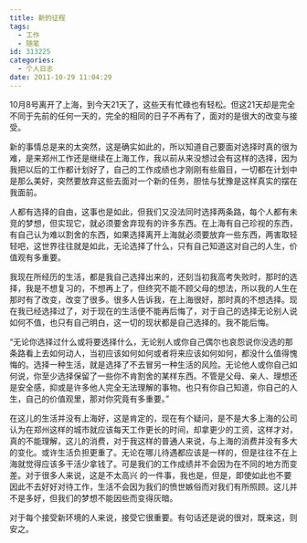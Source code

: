 ```yaml
---
title: 新的征程
tags:
  - 工作
  - 随笔
id: 313225
categories:
  - 个人日志
date: 2011-10-29 11:04:29
---
```


10月8号离开了上海，到今天21天了，这些天有忙碌也有轻松。但这21天却是完全不同于先前的任何一天的，完全的相同的日子不再有了，面对的是很大的改变与接受。

新的事情总是来的太突然，这是确实如此的，所以知道自己要面对选择时真的很为难，是来郑州工作还是继续在上海工作，我以前从来没想过会有这样的选择，因为我把以后的工作都计划好了，自己的工作成绩也才刚刚有些眉目，一切都在计划中是那么美好，突然要放弃这些去面对一个新的任务，胆怯与犹豫是这样真实的摆在我面前。

人都有选择的自由，这事也是如此，但我们又没法同时选择两条路，每个人都有未竞的梦想，但实现它，就必须要舍弃现有的许多东西。在上海有自己珍视的东西，有自己认为难以割舍的东西，如果选择离开上海就必须要放弃一些东西，两害取轻轻吧，这世界往往就是如此，无论选择了什么，只有自己知道这对自己的人生，价值观有多重要。

我现在所经历的生活，都是我自己选择出来的，还刻当初我高考失败时，那时的选择，我是不想复习的，不想再上了，但终究不能不顾父母的想法，所以我的人生在那时有了改变，改变了很多。很多人告诉我，在上海很好，那时真的不想选择。现在我已经选择过了，对于现在的生活便不能再后悔了，对于自己的选择无论别人说如何不值，也只有自己明白，这一切的现状都是自己选择的。我不能后悔。

“无论你选择过什么或将要选择什么，无论别人或你自己偶尔也哀怨说你没选的那条路看上去如何动人，当初应该如何如何或者将来应该如何如何，都没什么值得愧悔的。选择一种生活，就是选择了不去冒另一种生活的风险。无论他人或你自己如何说，你至少选择保留了一些你不肯割舍的某样东西。不管是父母、亲人、理想还是安全感，抑或是许多他人完全无法理解的事物。也只有你自己知道，你自己的人生，自己的价值观里，那对你究竟有多重要。”

在这儿的生活并没有上海好，这是肯定的，现在有个疑问，是不是大多上海的公司认为在郑州这样的城市就应该每天工作更长的时间，却拿更少的工资，这样才对，真的不能理解，这儿的消费，对于我这样的普通人来说，与上海的消费并没有多大的变化。或许生活负担更重了。无论在哪儿待遇都应该是一样的，但是往往不在上海就觉得应该多干活少拿钱了。可是我们的工作成绩并不会因为在不同的地方而变差。对于很多人来说，这是不太高兴 的一件事，我也是，但是，即使如此也不要因此不去好好对待工作，生活不会因为我们的愤世嫉俗而对我们有所照顾。这儿并不是多好，但我们的梦想不能因些而变得灰暗。

对于每个接受新环境的人来说，接受它很重要。有句话还是说的很对，既来这，则安之。